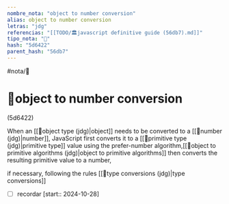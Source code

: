 ```yaml
---
nombre_nota: "object to number conversion"
alias: object to number conversion
letras: "jdg"
referencias: "[[TODO/🏛️javascript definitive guide (56db7).md]]"
tipo_nota: "📑"
hash: "5d6422"
parent_hash: "56db7"
---
```


#nota/📑

# 📑object to number conversion
<div class="hash">(5d6422)</div>


When an  [[📑object type (jdg)|object]] needs to be converted to a [[📑number (jdg)|number]], JavaScript first converts it to a [[📑primitive type (jdg)|primitive type]] value using the prefer-number algorithm,[[📑object to primitive algorithms (jdg)|object to primitive algorithms]] then converts the resulting primitive value to a number,


if necessary, following the rules [[📑type conversions (jdg)|type conversions]]








- [ ] recordar  [start:: 2024-10-28]
